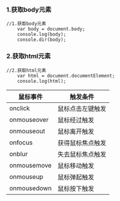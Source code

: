 ### 1.获取body元素

```
//1.获取body元素
	var body = document.body;
    console.log(body);
    console.dir(body);
```

### 2.获取html元素

```
//2.获取html元素
	var html = document.documentElement;
    console.log(html);
```

| 鼠标事件    | 触发条件         |
| ----------- | ---------------- |
| onclick     | 鼠标点击左键触发 |
| onmouseover | 鼠标经过触发     |
| onmouseout  | 鼠标离开触发     |
| onfocus     | 获得鼠标焦点触发 |
| onblur      | 失去鼠标焦点触发 |
| onmousemove | 鼠标移动触发     |
| onmouseup   | 鼠标弹起触发     |
| onmousedown | 鼠标按下触发     |

